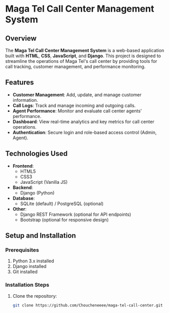 # Maga Tel Call Center Management System

## Overview
The **Maga Tel Call Center Management System** is a web-based application built with **HTML**, **CSS**, **JavaScript**, and **Django**. This project is designed to streamline the operations of Maga Tel's call center by providing tools for call tracking, customer management, and performance monitoring.

## Features
- **Customer Management**: Add, update, and manage customer information.
- **Call Logs**: Track and manage incoming and outgoing calls.
- **Agent Performance**: Monitor and evaluate call center agents' performance.
- **Dashboard**: View real-time analytics and key metrics for call center operations.
- **Authentication**: Secure login and role-based access control (Admin, Agent).

## Technologies Used
- **Frontend**:
  - HTML5
  - CSS3
  - JavaScript (Vanilla JS)
- **Backend**:
  - Django (Python)
- **Database**:
  - SQLite (default) / PostgreSQL (optional)
- **Other**:
  - Django REST Framework (optional for API endpoints)
  - Bootstrap (optional for responsive design)

## Setup and Installation

### Prerequisites
1. Python 3.x installed
2. Django installed
3. Git installed

### Installation Steps
1. Clone the repository:
   ```bash
   git clone https://github.com/Choucheneeee/maga-tel-call-center.git
